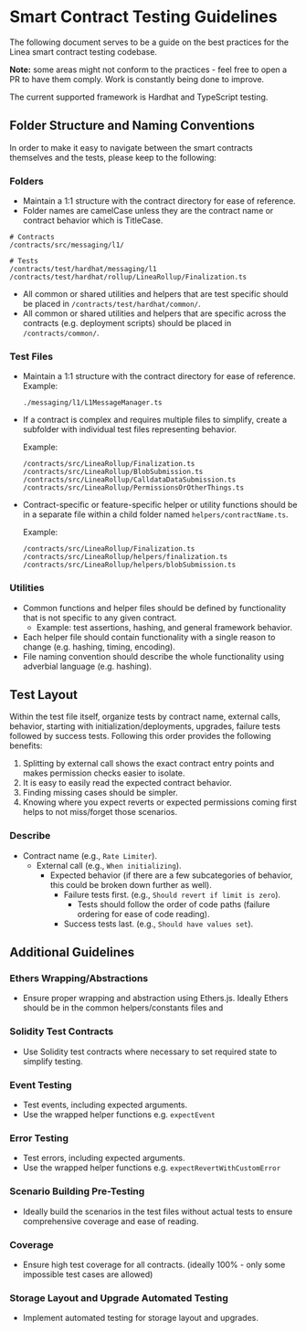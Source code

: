 # Smart Contract Testing Guidelines

The following document serves to be a guide on the best practices for the Linea smart contract testing codebase.

**Note:** some areas might not conform to the practices - feel free to open a PR to have them comply. Work is constantly being done to improve.

The current supported framework is Hardhat and TypeScript testing.

## Folder Structure and Naming Conventions

In order to make it easy to navigate between the smart contracts themselves and the tests, please keep to the following:

### Folders
- Maintain a 1:1 structure with the contract directory for ease of reference.
- Folder names are camelCase unless they are the contract name or contract behavior which is TitleCase.
```
# Contracts
/contracts/src/messaging/l1/

# Tests
/contracts/test/hardhat/messaging/l1
/contracts/test/hardhat/rollup/LineaRollup/Finalization.ts
```

- All common or shared utilities and helpers that are test specific should be placed in `/contracts/test/hardhat/common/`.
- All common or shared utilities and helpers that are specific across the contracts (e.g. deployment scripts) should be placed in `/contracts/common/`.

### Test Files
- Maintain a 1:1 structure with the contract directory for ease of reference.
 Example:
    ```plaintext
    ./messaging/l1/L1MessageManager.ts
    ```

- If a contract is complex and requires multiple files to simplify, create a subfolder with individual test files representing behavior.

    Example:
    ```plaintext
    /contracts/src/LineaRollup/Finalization.ts
    /contracts/src/LineaRollup/BlobSubmission.ts
    /contracts/src/LineaRollup/CalldataDataSubmission.ts
    /contracts/src/LineaRollup/PermissionsOrOtherThings.ts
    ```

- Contract-specific or feature-specific helper or utility functions should be in a separate file within a child folder named `helpers/contractName.ts`.

    Example:
    ```plaintext
    /contracts/src/LineaRollup/Finalization.ts
    /contracts/src/LineaRollup/helpers/finalization.ts
    /contracts/src/LineaRollup/helpers/blobSubmission.ts
    ```

### Utilities
- Common functions and helper files should be defined by functionality that is not specific to any given contract.
    - Example: test assertions, hashing, and general framework behavior.
- Each helper file should contain functionality with a single reason to change (e.g. hashing, timing, encoding).
- File naming convention should describe the whole functionality using adverbial language (e.g. hashing).

## Test Layout
Within the test file itself, organize tests by contract name, external calls, behavior, starting with initialization/deployments, upgrades, failure tests followed by success tests. Following this order provides the following benefits:

1. Splitting by external call shows the exact contract entry points and makes permission checks easier to isolate.
2. It is easy to easily read the expected contract behavior.
3. Finding missing cases should be simpler.
4. Knowing where you expect reverts or expected permissions coming first helps to not miss/forget those scenarios.

### Describe
- Contract name (e.g., `Rate Limiter`).
    - External call (e.g., `When initializing`).
        - Expected behavior (if there are a few subcategories of behavior, this could be broken down further as well).
            - Failure tests first.  (e.g., `Should revert if limit is zero`).
                - Tests should follow the order of code paths (failure ordering for ease of code reading).
            - Success tests last. (e.g., `Should have values set`).

## Additional Guidelines

### Ethers Wrapping/Abstractions
- Ensure proper wrapping and abstraction using Ethers.js. Ideally Ethers should be in the common helpers/constants files and

### Solidity Test Contracts
- Use Solidity test contracts where necessary to set required state to simplify testing.

### Event Testing
- Test events, including expected arguments.
- Use the wrapped helper functions e.g. `expectEvent`

### Error Testing
- Test errors, including expected arguments.
- Use the wrapped helper functions e.g. `expectRevertWithCustomError`

### Scenario Building Pre-Testing
- Ideally build the scenarios in the test files without actual tests to ensure comprehensive coverage and ease of reading.

### Coverage
- Ensure high test coverage for all contracts. (ideally 100% - only some impossible test cases are allowed)

### Storage Layout and Upgrade Automated Testing
- Implement automated testing for storage layout and upgrades.

